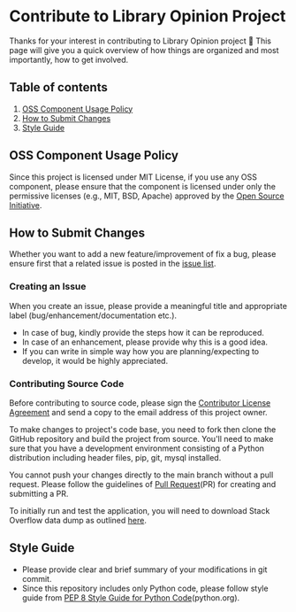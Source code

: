 # Contribute to Library Opinion Project

Thanks for your interest in contributing to Library Opinion project 🎉 This page will give you a quick
overview of how things are organized and most importantly, how to get involved.

## Table of contents

1. [OSS Component Usage Policy](#oss-component-usage-policy)
2. [How to Submit Changes](#how-to-submit-changes)
3. [Style Guide](#style-guide)

## OSS Component Usage Policy
Since this project is licensed under MIT License, if you use any OSS component, 
please ensure that the component is licensed under only the permissive licenses
(e.g., MIT, BSD, Apache) approved by the [Open Source Initiative](https://opensource.org/licenses).

## How to Submit Changes
Whether you want to add a new feature/improvement of fix a bug,
please ensure first that a related issue is posted in the [issue list](https://github.com/minaoar/library-version-wise-opinion-extration/issues).

### Creating an Issue
When you create an issue, please provide a meaningful title and appropriate 
label (bug/enhancement/documentation etc.). 
- In case of bug, kindly provide the steps how it can be reproduced. 
- In case of an enhancement, please provide why this is a good idea.
- If you can write in simple way how you are planning/expecting to develop,
it would be highly appreciated.

### Contributing Source Code
Before contributing to source code, please sign the [Contributor License Agreement](https://github.com/minaoar/library-version-wise-opinion-extration/blob/main/Contributor_License_Agreement.md)
and send a copy to the email address of this project owner.

To make changes to project's code base, you need to fork then clone the GitHub 
repository and build the project from source. You'll need to make sure that 
you have a development environment consisting of a Python distribution 
including header files, pip, git, mysql installed. 

You cannot push your changes directly to the main branch without a pull request.
Please follow the guidelines of [Pull Request](https://docs.github.com/en/pull-requests/collaborating-with-pull-requests/proposing-changes-to-your-work-with-pull-requests/about-pull-requests)(PR) for creating and submitting a PR.

To initially run and test the application, you will need to download Stack Overflow 
data dump as outlined [here](https://gist.github.com/minaoar/aafd5f97d15a1aad8ccdb650ba2d4d49).


## Style Guide
- Please provide clear and brief summary of your modifications in git commit.
- Since this repository includes only Python code, please follow style guide from 
[PEP 8 Style Guide for Python Code](https://peps.python.org/pep-0008/)(python.org).
